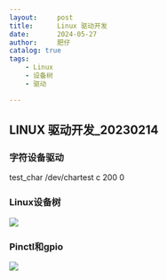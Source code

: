 ```yaml
---
layout:     post
title:      Linux 驱动开发
date:       2024-05-27
author:     肥仔
catalog: true
tags:
    - Linux
    - 设备树
    - 驱动

--- 
```


## LINUX 驱动开发_20230214

### 字符设备驱动

test_char /dev/chartest c 200 0


### Linux设备树

<img src ="https://daniao2017.github.io/img/in_post/linux/1.png">


### Pinctl和gpio

<img src ="https://daniao2017.github.io/img/in_post/linux/2.png">
